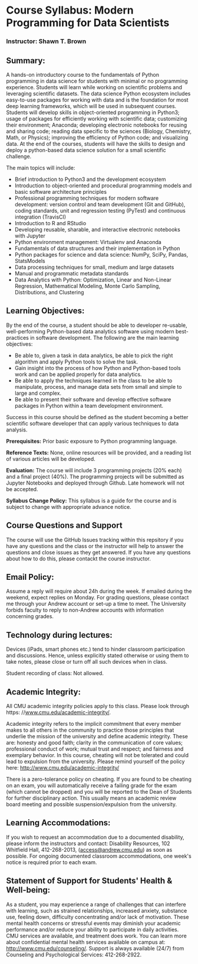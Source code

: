 # Course Syllabus: Modern Programming for Data Scientists
### Instructor: Shawn T. Brown

## Summary:
A hands-on introductory course to the fundamentals of Python programming in data science for students with minimal or no programming experience. Students will learn while working on scientific problems and leveraging scientific datasets. The data science Python ecosystem includes easy-to-use packages for working with data and is the foundation for most deep learning frameworks, which will be used in subsequent courses. Students will develop skills in object-oriented programming in Python3; usage of packages for efficiently working with scientific data; customizing their environment; Anaconda; developing electronic notebooks for reusing and sharing code; reading data specific to the sciences (Biology, Chemistry, Math, or Physics); improving the efficiency of Python code; and visualizing data. At the end of the courses, students will have the skills to design and deploy a python-based data science solution for a small scientific challenge.

The main topics will include:
-	Brief introduction to Python3 and the development ecosystem
-	Introduction to object-oriented and procedural programming models and basic software architecture principles
-	Professional programming techniques for modern software development: version control and team development (Git and GitHub), coding standards, unit and regression testing (PyTest) and continuous integration (TravisCI)
-	Introduction to R and RStudio
-	Developing reusable, sharable, and interactive electronic notebooks with Jupyter
-	Python environment management: Virtualenv and Anaconda
-	Fundamentals of data structures and their implementation in Python
-	Python packages for science and data science: NumPy, SciPy, Pandas, StatsModels
-	Data processing techniques for small, medium and large datasets
-	Manual and programmatic metadata standards
-	Data Analytics with Python: Optimization, Linear and Non-Linear Regression, Mathematical Modeling, Monte Carlo Sampling, Distributions, and Clustering
 
## Learning Objectives:
By the end of the course, a student should be able to developer re-usable, well-performing Python-based data analytics software using modern best-practices in software development. The following are the main learning objectives:

-	Be able to, given a task in data analytics, be able to pick the right algorithm and apply Python tools to solve the task.
-	Gain insight into the process of how Python and Python-based tools work and can be applied properly for data analytics.
-	Be able to apply the techniques learned in the class to be able to manipulate, process, and manage data sets from small and simple to large and complex.
-	Be able to present their software and develop effective software packages in Python within a team development environment.

Success in this course should be defined as the student becoming a better scientific software developer that can apply various techniques to data analysis.

**Prerequisites:**
Prior basic exposure to Python programming language.

**Reference Texts:**
None, online resources will be provided, and a reading list of various articles will be developed.

**Evaluation:**
The course will include 3 programming projects (20% each) and a final project (40%).
The programming projects will be submitted as Jupyter Notebooks and deployed through Github. Late homework will not be accepted.

**Syllabus Change Policy:**
This syllabus is a guide for the course and is subject to change with appropriate advance
notice.

## Course Questions and Support

The course will use the GitHub Issues tracking within this repsitory if you have any questions and the class or the instructor will help to answer the questions and close issues as they get answered. If you have any questions about how to do this, please contackt the course instructor.

## Email Policy:

Assume a reply will require about 24h during the week. If emailed during the weekend,
expect replies on Monday. For grading questions, please contact me through your
Andrew account or set-up a time to meet. The University forbids faculty to reply to
non-Andrew accounts with information concerning grades.

## Technology during lectures:
Devices (iPads, smart phones etc.) tend to hinder classroom participation and discussions. Hence, unless explicitly stated otherwise or using them to take notes, please close or turn off all such devices when in class. 

Student recording of class:
Not allowed.

## Academic Integrity:
All CMU academic integrity policies apply to this class. Please look through https:
//www.cmu.edu/academic-integrity/.

Academic integrity refers to the implicit commitment that every member makes to all others in the community to practice those principles that underlie the mission of the university and define academic integrity. These are: honesty and good faith; clarity in the communication of core values; professional conduct of work; mutual trust and respect; and fairness and exemplary behavior. In this course, cheating will not be tolerated and could lead to expulsion from the university. Please remind yourself of the policy here: http://www.cmu.edu/academic-integrity/

There is a zero-tolerance policy on cheating. If you are found to be cheating on an exam, you will automatically receive a failing grade for the exam (which cannot be dropped) and you will be reported to the Dean of Students for further disciplinary action. This usually means an academic review board meeting and possible suspension/expulsion from the university.

## Learning Accommodations:
If you wish to request an accommodation due to a documented disability, please inform the instructors and contact: Disability Resources, 102 Whitfield Hall, 412-268-2013, (access@andrew.cmu.edu) as soon as possible. For ongoing documented classroom accommodations, one week's notice is required prior to each exam.

## Statement of Support for Students' Health & Well-being:
As a student, you may experience a range of challenges that can interfere with learning, such as strained relationships, increased anxiety, substance use, feeling down, difficulty concentrating and/or lack of motivation. These mental health concerns or stressful events may diminish your academic performance and/or reduce your ability to participate in daily activities. CMU services are available, and treatment does work. You can learn more about confidential mental health services available on campus at: http://www.cmu.edu/counseling/. Support is always available (24/7) from Counseling and Psychological Services: 412-268-2922.

